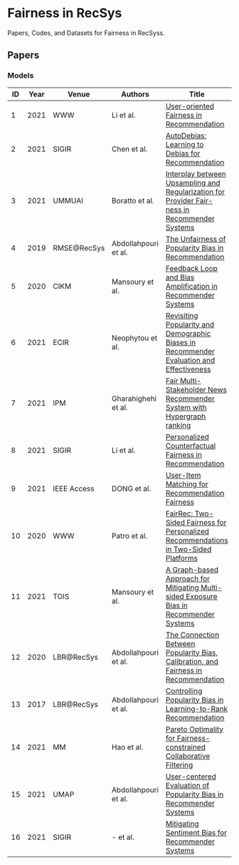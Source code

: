 # Fairness in RecSys
Papers, Codes, and Datasets for Fairness in RecSyss.

## Papers
### Models
| ID | Year | Venue | Authors | Title | Side | Type | 
| ---|------|-------|---------|-------|------|------|
| 1 | 2021 | WWW   | Li et al. |[User-oriented Fairness in Recommendation](https://arxiv.org/pdf/2104.10671.pdf)| - | - |
| 2 | 2021 | SIGIR | Chen et al. |[AutoDebias: Learning to Debias for Recommendation](https://arxiv.org/pdf/2105.04170.pdf) | - | - |
| 3 | 2021 | UMMUAI| Boratto et al. | [Interplay between Upsampling and Regularization for Provider Fair- ness in Recommender Systems](https://arxiv.org/pdf/2006.04279.pdf) | - | - |
| 4 | 2019 | RMSE@RecSys | Abdollahpouri et al. | [The Unfairness of Popularity Bias in Recommendation](https://arxiv.org/pdf/1907.13286.pdf)| - | - |
| 5 | 2020 | CIKM | Mansoury et al.| [Feedback Loop and Bias Amplification in Recommender Systems](https://arxiv.org/pdf/2007.13019.pdf) | - | - |
| 6 | 2021 | ECIR | Neophytou et al. | [Revisiting Popularity and Demographic Biases in Recommender Evaluation and Effectiveness](https://arxiv.org/pdf/2110.08353.pdf) | - | - |
| 7 | 2021 | IPM | Gharahighehi et al. | [Fair Multi-Stakeholder News Recommender System with Hypergraph ranking](https://arxiv.org/pdf/2012.00387.pdf) | - | - | 
| 8 | 2021 | SIGIR | Li et al.| [Personalized Counterfactual Fairness in Recommendation](https://arxiv.org/pdf/2105.09829.pdf) | - | - |
| 9 | 2021 | IEEE Access | DONG et al.| [User-Item Matching for Recommendation Fairness](https://ieeexplore.ieee.org/stamp/stamp.jsp?tp=&arnumber=9541152) | - | - |
| 10 | 2020 | WWW |Patro et al. | [FairRec: Two-Sided Fairness for Personalized Recommendations in Two-Sided Platforms](https://arxiv.org/pdf/2002.10764.pdf) | - | - |
| 11 | 2021 | TOIS |Mansoury et al. | [A Graph-based Approach for Mitigating Multi-sided Exposure Bias in Recommender Systems](https://arxiv.org/pdf/2107.03415.pdf) | - | - |
| 12 | 2020 | LBR@RecSys | Abdollahpouri et al. | [The Connection Between Popularity Bias, Calibration, and Fairness in Recommendation](https://arxiv.org/pdf/2008.09273.pdf) | - | - |
| 13 | 2017 | LBR@RecSys | Abdollahpouri et al. |[Controlling Popularity Bias in Learning-to-Rank Recommendation](https://dl.acm.org/doi/pdf/10.1145/3109859.3109912) | - | - |
| 14 | 2021 | MM | Hao et al.| [Pareto Optimality for Fairness-constrained Collaborative Filtering](https://dl.acm.org/doi/abs/10.1145/3474085.3475706) | - | - | 
| 15 | 2021 | UMAP | Abdollahpouri et al.|[User-centered Evaluation of Popularity Bias in Recommender Systems](https://arxiv.org/pdf/2103.06364.pdf) | - | - |
| 16 | 2021 | SIGIR | - et al.|[Mitigating Sentiment Bias for Recommender Systems](https://lihui.info/doc/SIGIR21.pdf) | - | - |



<!--
| 2019 | Weydemann et al.|[Defining and Measuring Fairness in Location Recommendations](http://www.ec.tuwien.ac.at/~dimitris/publications/LocalRec19.pdf)| LocalRec@RecSys | - | - | -  | -
| 2019<sup>*</sup>| Migliorini et al.|[What is the role of Context in Fair Group Recommendations?](http://ceur-ws.org/Vol-2417/paper6.pdf)| PIE | - | - | - | -
| 2020<sup>*</sup>| Cao et al.|[Debiasing Few-Shot Recommendation in Mobile Games](http://ceur-ws.org/Vol-2715/paper4.pdf)| ORSUM@RecSys | - | - | -  | -
| 2021<sup>*</sup>| Dash et al.|[When the Umpire is also a Player: Bias in Private Label Product Recommendations on E-commerce Marketplaces](https://dl.acm.org/doi/pdf/10.1145/3442188.3445944)| FAccT | - | - | - | -
| 2017<sup>*</sup>| Yao et al.|[Beyond Parity: Fairness Objectives for Collaborative Filtering](https://arxiv.org/pdf/1705.08804.pdf)| NIPS | - | - | - | Over-estimation and under-estimation for fairness
|-<sup>*</sup>|- et al.|[FARM: A Fairness-Aware Recommendation Method for High Visibility and Low Visibility Mobile APPs](https://ieeexplore.ieee.org/stamp/stamp.jsp?tp=&arnumber=9134908)| - | - | - | - | -
| 2022<sup>*</sup>|- et al.|[Revisiting Popularity and Demographic Biases in Recommender Evaluation and Effectiveness](https://arxiv.org/pdf/2110.08353.pdf)| ECIR | - | - | - | -
| 2020<sup>*</sup>| Abdollahpouri et al.|[Multistakeholder recommendation: Survey and research directions](https://link.springer.com/content/pdf/10.1007/s11257-019-09256-1.pdf)| UMUAI | - | - | - | -
| 2017<sup>*</sup>| Burke et al.|[Multisided Fairness for Recommendation](https://arxiv.org/pdf/1707.00093.pdf)| - | - | - | - | -
|-<sup>*</sup>|- et al.|[Estimation of Fair Ranking Metrics with Incomplete Judgments](https://arxiv.org/pdf/2108.05152.pdf)| - | - | - | - | -
|-<sup>*</sup>|- et al.|[FaiRecSys: mitigating algorithmic bias in recommender systems](https://link.springer.com/content/pdf/10.1007/s41060-019-00181-5.pdf)| - | - | - | - | define e-fairness
|-<sup>*</sup>|- et al.|[Beyond Personalization: Research Directions in Multistakeholder Recommendation](https://arxiv.org/pdf/1905.01986.pdf)| - | - | - | - | -
| 2020<sup>*</sup>|- et al.|[FairMatch: A Graph-based Approach for Improving Aggregate Diversity in Recommender Systems](https://arxiv.org/pdf/2005.01148.pdf)| UMAP | - | - | - | Complexity analysis
-->
<!--|-<sup>*</sup>|- et al.|[-](-)| - | - | - | - | --->